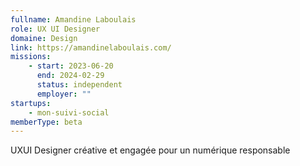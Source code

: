 ```yaml
---
fullname: Amandine Laboulais
role: UX UI Designer
domaine: Design
link: https://amandinelaboulais.com/
missions:
    - start: 2023-06-20
      end: 2024-02-29
      status: independent
      employer: ""
startups:
    - mon-suivi-social
memberType: beta
---
```


UXUI Designer créative et engagée pour un numérique responsable
